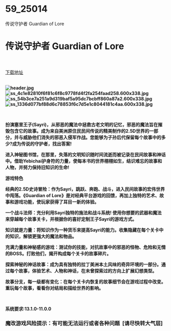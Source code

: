 # 59_25014
传说守护者 Guardian of Lore
# 传说守护者 Guardian of Lore
 <br/></br>
[下载地址](https://www.switch520.cc/article/25014 "下载地址")
<br/></br>

<p><strong><img title="header.jpg" src="https://www.switch520.cc/muke_img/2021_11_30_1f16728d83f49.jpg" alt="header.jpg"></strong><br>
<strong><img title="ss_4c1e82810f6f81c6f8c9778fd4f2fa254faad258.600x338.jpg" src="https://www.switch520.cc/muke_img/2021_11_30_8d59a08830a44.jpg" alt="ss_4c1e82810f6f81c6f8c9778fd4f2fa254faad258.600x338.jpg"></strong><br>
<strong><img title="ss_54b3ce7a251a9d319baf5a95dc7bcbff860a87a2.600x338.jpg" src="https://www.switch520.cc/muke_img/2021_11_30_40bacad8da1dc.jpg" alt="ss_54b3ce7a251a9d319baf5a95dc7bcbff860a87a2.600x338.jpg"></strong><br>
<strong><img title="ss_1336d077bf88d6c78853f6c7d5e1c8044181c4aa.600x338.jpg" src="https://www.switch520.cc/muke_img/2021_11_30_f490d6444617c.jpg" alt="ss_1336d077bf88d6c78853f6c7d5e1c8044181c4aa.600x338.jpg">&nbsp;</strong></p>
<p>&nbsp;</p>
<p><strong>扮演塞里王子(Sayri)，从邪恶的魔法中拯救古老文明的记忆，邪恶的魔法旨在摧毁包含它的故事。成为来自美洲原住民民间传说的精美制作的2.5D世界的一部分，并与威胁他们消失的邪恶入侵军作战。您能够为子孙后代保留每个故事中的多少?成为传说的守护者，找出答案!</strong></p>
<p><strong>进入神秘图书馆，在那里，失落的文明知识随时间流逝而被记录在民间故事和神话中。借助Yebichai护身符的力量，使每本书的世界栩栩如生，结识难忘的故事和人物，并努力保持旧知识的生命!</strong></p>
<p><strong>游戏特色</strong></p>
<p><strong>经典的2.5D史诗冒险：作为Sayri，跳跃、奔跑、战斗，进入民间故事的宏伟世界中闯荡。《Guardian of Lore》是对经典平台游戏的回馈，再加上独特的艺术、故事和游戏功能，使玩家获得了耳目一新的体验。</strong></p>
<p><strong>一个战斗法师：充分利用Sayri独特的施法和战斗系统! 使用你想要的武器和魔法来穿越每个故事关卡，并根据你的喜好定制王子Sayri的游戏方式。</strong></p>
<p><strong>知识就是力量：将知识作为一种货币来提高Sayri的能力。收集隐藏在每个关卡中的知识，解锁更强大的魔法和物品。</strong></p>
<p><strong>充满力量和神秘感的游戏：测试你的技能，对抗故事中的邪恶的怪物、危险和无情的BOSS。打败他们，揭开构成每个关卡的故事碎片。</strong></p>
<p><strong>探索神秘的神话故事：成为具有独特的拉丁美洲本土风味的奇异环境的一部分。通过每个故事，体验艺术、人物和神话，在未曾探索过的方向上扩展幻想类型。</strong></p>
<p><strong>故事分支，每一级都有变化：在每个关卡内恢复的故事细节会在游戏过程中改变。重玩每个故事，看看你对结局和描绘世界的影响。</strong></p>
<p>&nbsp;</p>
<p><strong>系统要求:13.1.0-11.0.0</strong></p>
<h3><strong>魔改游戏风险提示：有可能无法运行或者各种问题 &nbsp;[请尽快转大气层]</strong></h3>



